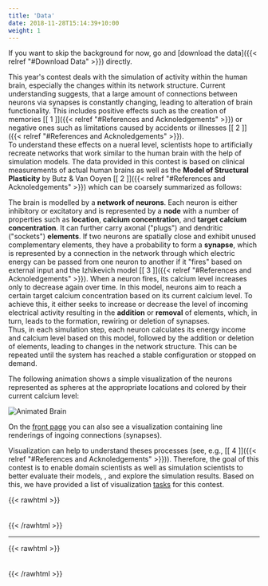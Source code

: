 ```yaml
---
title: 'Data'
date: 2018-11-28T15:14:39+10:00
weight: 1
---
```


If you want to skip the background for now, go and [download the data]({{< relref "#Download Data" >}}) directly.

This year's contest deals with the simulation of activity within the human brain, especially the changes within its network structure. Current understanding suggests, that a large amount of connections between neurons via synapses is constantly changing, leading to alteration of brain functionality. This includes positive effects such as the creation of memories [\[ 1 \]]({{< relref "#References and Acknoledgements" >}}) or negative ones such as limitations caused by accidents or illnesses [\[ 2 \]]({{< relref "#References and Acknoledgements" >}}).  
To understand these effects on a nueral level, scientists hope to artificially recreate networks that work similar to the human brain with the help of simulation models. The data provided in this contest is based on clinical measurements of actual human brains as well as the **Model of Structural Plasticity** by Butz & Van Ooyen [\[ 2 \]]({{< relref "#References and Acknoledgements" >}}) which can be coarsely summarized as follows:  

The brain is modelled by a **network of neurons**.
Each neuron is either inhibitory or excitatory and is represented by a **node** with a number of properties such as **location**, **calcium concentration**, and **target calcium concentration**.
It can further carry axonal ("plugs") and dendritic ("sockets") **elements**.
If two neurons are spatially close and exhibit unused complementary elements, they have a probability to form a **synapse**, which is represented by a connection in the network through which electric energy can be passed from one neuron to another if it "fires" based on external input and the Izhikevich model [\[ 3 \]]({{< relref "#References and Acknoledgements" >}}).
When a neuron fires, its calcium level increases only to decrease again over time.
In this model, neurons aim to reach a certain target calcium concentration based on its current calcium level. To achieve this, it either seeks to increase or decrease the level of incoming electrical activity resulting in the **addition** or **removal** of elements, which, in turn, leads to the formation, rewiring or deletion of synapses.  
Thus, in each simulation step, each neuron calculates its energy income and calcium level based on this model, followed by the addition or deletion of elements, leading to changes in the network structure. This can be repeated until the system has reached a stable configuration or stopped on demand.  

The following animation shows a simple visualization of the neurons represented as spheres at the appropriate locations and colored by their current calcium level:

![Animated Brain](/spheres.webp)

On the [front page](/) you can also see a visualization containing line renderings of ingoing connections (synapses).

Visualization can help to understand theses processes (see, e.g., [\[ 4 \]]({{< relref "#References and Acknoledgements" >}})). Therefore, the goal of this contest is to enable domain scientists as well as simulation scientists to better evaluate their models, , and explore the simulation results. 
Based on this, we have provided a list of visualization [tasks](\tasks) for this contest.


{{< rawhtml >}}
<div style="height:  20px"></div>
{{< /rawhtml >}} 

----------   

{{< rawhtml >}}
<div style="height:  20px"></div>
{{< /rawhtml >}}